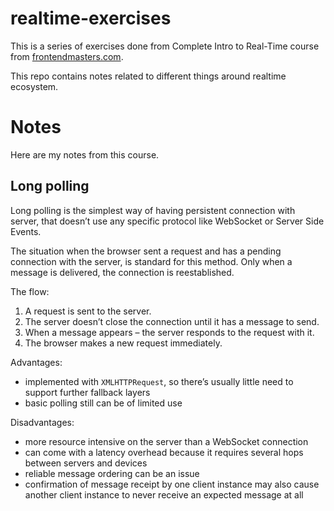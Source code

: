 # realtime-exercises

This is a series of exercises done from Complete Intro to Real-Time course
from [frontendmasters.com](frontendmasters.com).

This repo contains notes related to different things around realtime ecosystem.

# Notes

Here are my notes from this course.

## Long polling

Long polling is the simplest way of having persistent connection with server, 
that doesn’t use any specific protocol like WebSocket or Server Side Events.

The situation when the browser sent a request and has a pending connection with 
the server, is standard for this method. Only when a message is delivered, 
the connection is reestablished.

The flow:
1. A request is sent to the server.
1. The server doesn’t close the connection until it has a message to send.
1. When a message appears – the server responds to the request with it.
1. The browser makes a new request immediately.

Advantages:
- implemented with `XMLHTTPRequest`, so there’s usually little need to support further fallback layers
- basic polling still can be of limited use 

Disadvantages:
- more resource intensive on the server than a WebSocket connection
- can come with a latency overhead because it requires several hops between servers and devices
- reliable message ordering can be an issue
- confirmation of message receipt by one client instance may also cause another client instance to never receive an expected message at all
